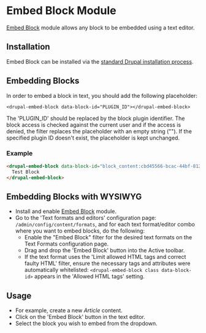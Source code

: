 # Embed Block Module

[Embed Block](https://www.drupal.org/project/embed_block) module
allows any block to be embedded using a text editor.


## Installation

Embed Block can be installed via the
[standard Drupal installation process](http://drupal.org/node/895232).

## Embedding Blocks

In order to embed a block in text, you should add the
following placeholder:

```<drupal-embed-block data-block-id="PLUGIN_ID"></drupal-embed-block>```

The 'PLUGIN_ID' should be replaced by the block plugin identifier.
The block access is checked against the current user and if the access
is denied, the filter replaces the placeholder with an empty string ("").
If the specified plugin ID doesn't exist, the placeholder is kept unchanged.

### Example
```html
<drupal-embed-block data-block-id="block_content:cbd45566-bcac-44bf-812c-8f3af63a9b8c">
  Test Block
</drupal-embed-block>
```

## Embedding Blocks with WYSIWYG

* Install and enable [Embed Block](https://www.drupal.org/project/embed_block) module.
* Go to the 'Text formats and editors' configuration page:
  `/admin/config/content/formats`,
  and for each text format/editor combo where you want to embed blocks,
  do the following:
  * Enable the "Embed Block" filter for the desired text formats
    on the Text Formats configuration page.
  * Drag and drop the 'Embed Block' button into the Active toolbar.
  * If the text format uses the 'Limit allowed HTML tags and correct
    faulty HTML' filter, ensure the necessary tags and attributes were
    automatically whitelisted:
    ```<drupal-embed-block class data-block-id>```
    appears in the 'Allowed HTML tags' setting.

## Usage

* For example, create a new *Article* content.
* Click on the 'Embed Block' button in the text editor.
* Select the block you wish to embed from the dropdown.
